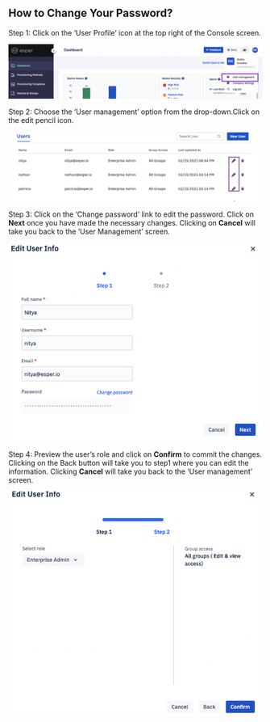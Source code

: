## How to Change Your Password?

  

Step 1: Click on the ‘User Profile’ icon at the top right of the Console screen.

![](./images/password/1-user.png)

  

Step 2: Choose the ‘User management’ option from the drop-down.Click on the edit pencil icon.

  

![](./images/password/2-edit.png)

  

Step 3: Click on the ‘Change password’ link to edit the password. Click on **Next** once you have made the necessary changes. Clicking on **Cancel** will take you back to the ‘User Management’ screen.

  

![](./images/password/3-change.png)

  

Step 4: Preview the user’s role and click on **Confirm** to commit the changes. Clicking on the Back button will take you to step1 where you can edit the information. Clicking **Cancel** will take you back to the ‘User management’ screen.

![](./images/password/4-confirm.png)